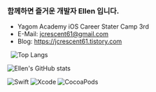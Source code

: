 ### 함께하면 즐거운 개발자 Ellen 입니다.


- Yagom Academy iOS Career Stater Camp 3rd
- E-Mail: jcrescent61@gmail.com
- Blog: https://jcrescent61.tistory.com

&nbsp; 
![Top Langs](https://github-readme-stats.vercel.app/api/top-langs/?username=jcrescent61&layout=compact)

![Ellen's GitHub stats](https://github-readme-stats.vercel.app/api?username=jcrescent61&show_icons=true&theme=tokyonight)


![Swift](https://img.shields.io/badge/Swift-F05138?style=flat-square&logo=Swift&logoColor=black)
![Xcode](https://img.shields.io/badge/Xcode-147EFB?style=flat-square&logo=Xcode&logoColor=black)
![CocoaPods](https://img.shields.io/badge/CocoaPods-EE3322?style=flat-square&logo=CocoaPods&logoColor=black)

